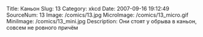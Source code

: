 Title: Каньон 
Slug: 13 
Category: xkcd 
Date: 2007-09-16 19:12:49 
SourceNum: 13 
Image: /comics/13.jpg 
MicroImage: /comics/13_micro.gif 
MiniImage: /comics/13_mini.jpg 
Description: Они стоят у обрыва в каньон, совсем не ровного причём 

